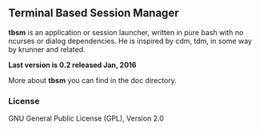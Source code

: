 ## Terminal Based Session Manager

**tbsm** is an application or session launcher, written in pure bash with no
ncurses or dialog dependencies. He is inspired by cdm, tdm, in some way by
krunner and related.

**Last version is 0.2 released Jan, 2016**

More about **tbsm** you can find in the doc directory.

### License
GNU General Public License (GPL), Version 2.0
